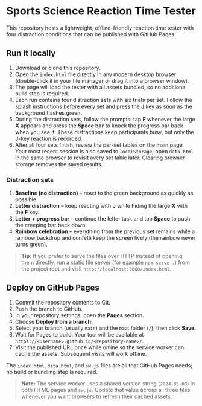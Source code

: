 # Sports Science Reaction Time Tester

This repository hosts a lightweight, offline-friendly reaction time tester with four distraction conditions that can be published with GitHub Pages.

## Run it locally

1. Download or clone this repository.
2. Open the `index.html` file directly in any modern desktop browser (double-click it in your file manager or drag it into a browser window).
3. The page will load the tester with all assets bundled, so no additional build step is required.
4. Each run contains four distraction sets with six trials per set. Follow the splash instructions before every set and press the **J** key as soon as the background flashes green.
5. During the distraction sets, follow the prompts: tap **F** whenever the large **X** appears and press the **Space bar** to knock the progress bar back when you see it. These distractions keep participants busy, but only the J-key reaction is recorded.
6. After all four sets finish, review the per-set tables on the main page. Your most recent session is also saved to `localStorage`; open `data.html` in the same browser to revisit every set table later. Clearing browser storage removes the saved results.

### Distraction sets

1. **Baseline (no distraction)** – react to the green background as quickly as possible.
2. **Letter distraction** – keep reacting with **J** while hiding the large **X** with the **F** key.
3. **Letter + progress bar** – continue the letter task and tap **Space** to push the creeping bar back down.
4. **Rainbow celebration** – everything from the previous set remains while a rainbow backdrop and confetti keep the screen lively (the rainbow never turns green).

> **Tip:** If you prefer to serve the files over HTTP instead of opening them directly, run a static file server (for example `npx serve .`) from the project root and visit `http://localhost:3000/index.html`.

## Deploy on GitHub Pages

1. Commit the repository contents to Git.
2. Push the branch to GitHub.
3. In your repository settings, open the **Pages** section.
4. Choose **Deploy from a branch**.
5. Select your branch (usually `main`) and the root folder (`/`), then click **Save**.
6. Wait for Pages to build. Your tool will be available at `https://<username>.github.io/<repository-name>/`.
7. Visit the published URL once while online so the service worker can cache the assets. Subsequent visits will work offline.

The `index.html`, `data.html`, and `sw.js` files are all that GitHub Pages needs; no build or bundling step is required.

> **Note:** The service worker uses a shared version string (`2024-05-08`) in both HTML pages and `sw.js`. Update that value across all three files whenever you want browsers to refresh their cached assets.
